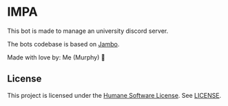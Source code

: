 # IMPA

This bot is made to manage an university discord server.

The bots codebase is based on [Jambo](https://github.com/Cowoding-Jams/Jambo).

Made with love by: Me (Murphy) 🥰

## License

This project is licensed under the [Humane Software License](https://github.com/StrangeGirlMurph/The-Humane-Software-License). See [LICENSE](LICENSE).
